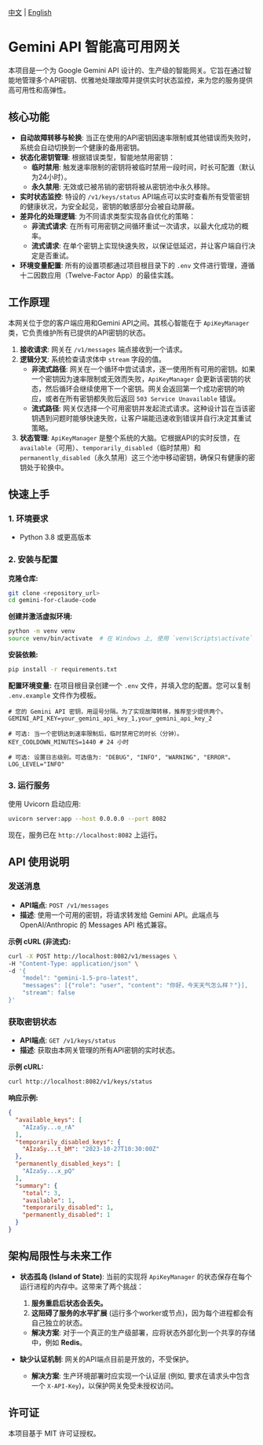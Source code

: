 [中文](https://github.com/wbxs2077/gemini-for-claude-code/blob/main/README_CN.md) | [English](https://github.com/wbxs2077/gemini-for-claude-code/blob/main/README.md)

# Gemini API 智能高可用网关

本项目是一个为 Google Gemini API 设计的、生产级的智能网关。它旨在通过智能地管理多个API密钥、优雅地处理故障并提供实时状态监控，来为您的服务提供高可用性和高弹性。

## 核心功能

- **自动故障转移与轮换**: 当正在使用的API密钥因速率限制或其他错误而失败时，系统会自动切换到一个健康的备用密钥。
- **状态化密钥管理**: 根据错误类型，智能地禁用密钥：
    - **临时禁用**: 触发速率限制的密钥将被临时禁用一段时间，时长可配置（默认为24小时）。
    - **永久禁用**: 无效或已被吊销的密钥将被从密钥池中永久移除。
- **实时状态监控**: 特设的 `/v1/keys/status` API端点可以实时查看所有受管密钥的健康状况，为安全起见，密钥的敏感部分会被自动屏蔽。
- **差异化的处理逻辑**: 为不同请求类型实现各自优化的策略：
    - **非流式请求**: 在所有可用密钥之间循环重试一次请求，以最大化成功的概率。
    - **流式请求**: 在单个密钥上实现快速失败，以保证低延迟，并让客户端自行决定是否重试。
- **环境变量配置**: 所有的设置项都通过项目根目录下的 `.env` 文件进行管理，遵循十二因数应用（Twelve-Factor App）的最佳实践。

## 工作原理

本网关位于您的客户端应用和Gemini API之间。其核心智能在于 `ApiKeyManager` 类，它负责维护所有已提供的API密钥的状态。

1.  **接收请求**: 网关在 `/v1/messages` 端点接收到一个请求。
2.  **逻辑分叉**: 系统检查请求体中 `stream` 字段的值。
    -   **非流式路径**: 网关在一个循环中尝试请求，逐一使用所有可用的密钥。如果一个密钥因为速率限制或无效而失败，`ApiKeyManager` 会更新该密钥的状态，然后循环会继续使用下一个密钥。网关会返回第一个成功密钥的响应，或者在所有密钥都失败后返回 `503 Service Unavailable` 错误。
    -   **流式路径**: 网关仅选择一个可用密钥并发起流式请求。这种设计旨在当该密钥遇到问题时能够快速失败，让客户端能迅速收到错误并自行决定其重试策略。
3.  **状态管理**: `ApiKeyManager` 是整个系统的大脑。它根据API的实时反馈，在 `available`（可用）、`temporarily_disabled`（临时禁用）和 `permanently_disabled`（永久禁用）这三个池中移动密钥，确保只有健康的密钥处于轮换中。

## 快速上手

### 1. 环境要求
- Python 3.8 或更高版本

### 2. 安装与配置

**克隆仓库:**
```bash
git clone <repository_url>
cd gemini-for-claude-code
```

**创建并激活虚拟环境:**
```bash
python -m venv venv
source venv/bin/activate  # 在 Windows 上, 使用 `venv\Scripts\activate`
```

**安装依赖:**
```bash
pip install -r requirements.txt
```

**配置环境变量:**
在项目根目录创建一个 `.env` 文件，并填入您的配置。您可以复制 `.env.example` 文件作为模板。

```env
# 您的 Gemini API 密钥，用逗号分隔。为了实现故障转移，推荐至少提供两个。
GEMINI_API_KEY=your_gemini_api_key_1,your_gemini_api_key_2

# 可选: 当一个密钥达到速率限制后，临时禁用它的时长（分钟）。
KEY_COOLDOWN_MINUTES=1440 # 24 小时

# 可选: 设置日志级别。可选值为: "DEBUG", "INFO", "WARNING", "ERROR"。
LOG_LEVEL="INFO"
```

### 3. 运行服务

使用 Uvicorn 启动应用:
```bash
uvicorn server:app --host 0.0.0.0 --port 8082
```
现在，服务已在 `http://localhost:8082` 上运行。

## API 使用说明

### 发送消息

- **API端点**: `POST /v1/messages`
- **描述**: 使用一个可用的密钥，将请求转发给 Gemini API。此端点与 OpenAI/Anthropic 的 Messages API 格式兼容。

**示例 cURL (非流式):**
```bash
curl -X POST http://localhost:8082/v1/messages \
-H "Content-Type: application/json" \
-d '{
    "model": "gemini-1.5-pro-latest",
    "messages": [{"role": "user", "content": "你好，今天天气怎么样？"}],
    "stream": false
}'
```

### 获取密钥状态

- **API端点**: `GET /v1/keys/status`
- **描述**: 获取由本网关管理的所有API密钥的实时状态。

**示例 cURL:**
```bash
curl http://localhost:8082/v1/keys/status
```

**响应示例:**
```json
{
  "available_keys": [
    "AIzaSy...o_rA"
  ],
  "temporarily_disabled_keys": {
    "AIzaSy...t_bM": "2023-10-27T10:30:00Z"
  },
  "permanently_disabled_keys": [
    "AIzaSy...x_pQ"
  ],
  "summary": {
    "total": 3,
    "available": 1,
    "temporarily_disabled": 1,
    "permanently_disabled": 1
  }
}
```

## 架构局限性与未来工作

- **状态孤岛 (Island of State)**: 当前的实现将 `ApiKeyManager` 的状态保存在每个运行进程的内存中。这带来了两个挑战：
    1.  **服务重启后状态会丢失。**
    2.  **这阻碍了服务的水平扩展** (运行多个worker或节点)，因为每个进程都会有自己独立的状态。
    -   **解决方案**: 对于一个真正的生产级部署，应将状态外部化到一个共享的存储中，例如 **Redis**。

- **缺少认证机制**: 网关的API端点目前是开放的，不受保护。
    - **解决方案**: 生产环境部署时应实现一个认证层 (例如, 要求在请求头中包含一个 `X-API-Key`)，以保护网关免受未授权访问。

## 许可证

本项目基于 MIT 许可证授权。
